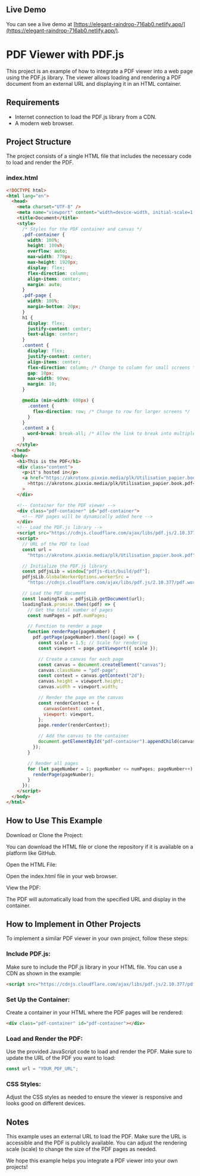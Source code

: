 ## Live Demo

You can see a live demo at [https://elegant-raindrop-716ab0.netlify.app/](https://elegant-raindrop-716ab0.netlify.app/).

# PDF Viewer with PDF.js

This project is an example of how to integrate a PDF viewer into a web page using the PDF.js library. The viewer allows loading and rendering a PDF document from an external URL and displaying it in an HTML container.

## Requirements

- Internet connection to load the PDF.js library from a CDN.
- A modern web browser.

## Project Structure

The project consists of a single HTML file that includes the necessary code to load and render the PDF.

### index.html

```html
<!DOCTYPE html>
<html lang="en">
  <head>
    <meta charset="UTF-8" />
    <meta name="viewport" content="width=device-width, initial-scale=1.0" />
    <title>Document</title>
    <style>
      /* Styles for the PDF container and canvas */
      .pdf-container {
        width: 100%;
        height: 100vh;
        overflow: auto;
        max-width: 770px;
        max-height: 1920px;
        display: flex;
        flex-direction: column;
        align-items: center;
        margin: auto;
      }
      .pdf-page {
        width: 100%;
        margin-bottom: 20px;
      }
      h1 {
        display: flex;
        justify-content: center;
        text-align: center;
      }
      .content {
        display: flex;
        justify-content: center;
        align-items: center;
        flex-direction: column; /* Change to column for small screens */
        gap: 10px;
        max-width: 90vw;
        margin: 10;
      }

      @media (min-width: 600px) {
        .content {
          flex-direction: row; /* Change to row for larger screens */
        }
      }
      .content a {
        word-break: break-all; /* Allow the link to break into multiple lines */
      }
    </style>
  </head>
  <body>
    <h1>This is the PDF</h1>
    <div class="content">
      <p>it's hosted in</p>
      <a href="https://akrotonx.pixxio.media/plk/Utilisation_papier.book.pdf"
        >https://akrotonx.pixxio.media/plk/Utilisation_papier.book.pdf</a
      >
    </div>

    <!-- Container for the PDF viewer -->
    <div class="pdf-container" id="pdf-container">
      <!-- PDF pages will be dynamically added here -->
    </div>
    <!-- Load the PDF.js library -->
    <script src="https://cdnjs.cloudflare.com/ajax/libs/pdf.js/2.10.377/pdf.min.js"></script>
    <script>
      // URL of the PDF to load
      const url =
        "https://akrotonx.pixxio.media/plk/Utilisation_papier.book.pdf";

      // Initialize the PDF.js library
      const pdfjsLib = window["pdfjs-dist/build/pdf"];
      pdfjsLib.GlobalWorkerOptions.workerSrc =
        "https://cdnjs.cloudflare.com/ajax/libs/pdf.js/2.10.377/pdf.worker.min.js";

      // Load the PDF document
      const loadingTask = pdfjsLib.getDocument(url);
      loadingTask.promise.then((pdf) => {
        // Get the total number of pages
        const numPages = pdf.numPages;

        // Function to render a page
        function renderPage(pageNumber) {
          pdf.getPage(pageNumber).then((page) => {
            const scale = 1.5; // Scale for rendering
            const viewport = page.getViewport({ scale });

            // Create a canvas for each page
            const canvas = document.createElement("canvas");
            canvas.className = "pdf-page";
            const context = canvas.getContext("2d");
            canvas.height = viewport.height;
            canvas.width = viewport.width;

            // Render the page on the canvas
            const renderContext = {
              canvasContext: context,
              viewport: viewport,
            };
            page.render(renderContext);

            // Add the canvas to the container
            document.getElementById("pdf-container").appendChild(canvas);
          });
        }

        // Render all pages
        for (let pageNumber = 1; pageNumber <= numPages; pageNumber++) {
          renderPage(pageNumber);
        }
      });
    </script>
  </body>
</html>
```

## How to Use This Example

Download or Clone the Project:

You can download the HTML file or clone the repository if it is available on a platform like GitHub.

Open the HTML File:

Open the index.html file in your web browser.

View the PDF:

The PDF will automatically load from the specified URL and display in the container.

## How to Implement in Other Projects

To implement a similar PDF viewer in your own project, follow these steps:

### Include PDF.js:

Make sure to include the PDF.js library in your HTML file. You can use a CDN as shown in the example:

```html
<script src="https://cdnjs.cloudflare.com/ajax/libs/pdf.js/2.10.377/pdf.min.js"></script>
```

### Set Up the Container:

Create a container in your HTML where the PDF pages will be rendered:

```html
<div class="pdf-container" id="pdf-container"></div>
```

### Load and Render the PDF:

Use the provided JavaScript code to load and render the PDF. Make sure to update the URL of the PDF you want to load:

```javascript
const url = "YOUR_PDF_URL";
```

### CSS Styles:

Adjust the CSS styles as needed to ensure the viewer is responsive and looks good on different devices.

## Notes

This example uses an external URL to load the PDF. Make sure the URL is accessible and the PDF is publicly available.
You can adjust the rendering scale (scale) to change the size of the PDF pages as needed.

We hope this example helps you integrate a PDF viewer into your own projects!

